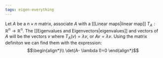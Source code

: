```yaml
---
tags: eigen-everything
---
```

Let $A$ be a $n\times n$ matrix, associate $A$ with a [[Linear maps|linear map]] $T_{A} : \mathbb{R}^{n} \rightarrow \mathbb{R}^{n}$. The [[Eigenvalues and Eigenvectors|eigenvalues]] and vectors of $A$ will be the vectors $v$ where $T_{A}(v) = \lambda v$, or $Av=\lambda v$.
Using the matrix definiton we can find them with the expression:
$$\begin{align*}\\
\det(A- \lambda I)=0
\end{align*}$$

